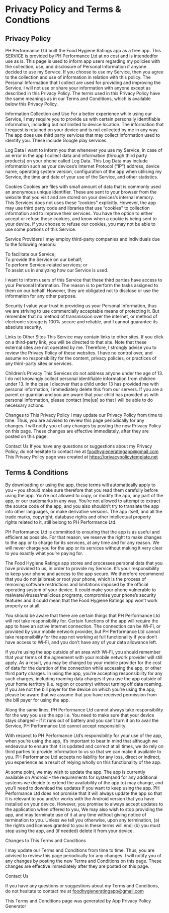 # Privacy Policy and Terms & Condtions

## Privacy Policy

PH Performance Ltd built the Food Hygiene Ratings app as a free app. This SERVICE is provided by PH Performance Ltd at no cost and is intendedfor use as is.
This page is used to inform app users regarding my policies with the collection, use, and
disclosure of Personal Information if anyone decided to use my Service.
If you choose to use my Service, then you agree to the collection and use of information in
relation with this policy. The Personal Information that I collect are used for providing and
improving the Service. I will not use or share your information with anyone except as described
in this Privacy Policy.
The terms used in this Privacy Policy have the same meanings as in our Terms and Conditions,
which is available below this Privacy Policy.

Information Collection and Use
For a better experience while using our Service, I may require you to provide us with certain
personally identifiable information, including but not limited to device location.
The information that I request is retained on your device and is not
collected by me in any way.
The app does use third party services that may collect information used to identify you. These include Google play services.

Log Data
I want to inform you that whenever you use my Service, in case of an error in the app I collect
data and information (through third party products) on your phone called Log Data. This Log Data
may include information such as your devices’s Internet Protocol (“IP”) address, device name,
operating system version, configuration of the app when utilising my Service, the time and date
of your use of the Service, and other statistics.

Cookies
Cookies are files with small amount of data that is commonly used an anonymous unique identifier.
These are sent to your browser from the website that you visit and are stored on your devices’s
internal memory.
This Services does not uses these “cookies” explicitly. However, the app may use third party code
and libraries that use “cookies” to collection information and to improve their services. You
have the option to either accept or refuse these cookies, and know when a cookie is being sent
to your device. If you choose to refuse our cookies, you may not be able to use some portions of
this Service.

Service Providers
I may employ third-party companies and individuals due to the following reasons:

   To facilitate our Service;  
   To provide the Service on our behalf;  
   To perform Service-related services; or  
   To assist us in analyzing how our Service is used.  

I want to inform users of this Service that these third parties have access to your Personal
Information. The reason is to perform the tasks assigned to them on our behalf. However, they
are obligated not to disclose or use the information for any other purpose.

Security
I value your trust in providing us your Personal Information, thus we are striving to use
commercially acceptable means of protecting it. But remember that no method of transmission over
the internet, or method of electronic storage is 100% secure and reliable, and I cannot
guarantee its absolute security.

Links to Other Sites
This Service may contain links to other sites. If you click on a third-party link, you will be
directed to that site. Note that these external sites are not operated by me. Therefore, I
strongly advise you to review the Privacy Policy of these websites. I have no control over, and
assume no responsibility for the content, privacy policies, or practices of any third-party
sites or services.

Children’s Privacy
This Services do not address anyone under the age of 13. I do not knowingly collect personal
identifiable information from children under 13. In the case I discover that a child under 13
has provided me with personal information, I immediately delete this from our servers. If you
are a parent or guardian and you are aware that your child has provided us with personal
information, please contact [me|us] so that I will be able to do necessary actions.

Changes to This Privacy Policy
I may update our Privacy Policy from time to time. Thus, you are advised to review this page
periodically for any changes. I will notify you of any changes by posting the new Privacy Policy
on this page. These changes are effective immediately, after they are posted on this page.

Contact Us
If you have any questions or suggestions about my Privacy Policy, do not hesitate to contact me at  foodhygieneratingapp@gmail.com
This Privacy Policy page was created at https://privacypolicytemplate.net




## Terms & Conditions

By downloading or using the app, these terms will automatically apply to you – you should make sure therefore that you read them carefully before using the app. You’re not allowed to copy, or modify the app, any part of the app, or our trademarks in any way. You’re not allowed to attempt to extract the source code of the app, and you also shouldn’t try to translate the app into other languages, or make derivative versions. The app itself, and all the trade marks, copyright, database rights and other intellectual property rights related to it, still belong to PH Performance Ltd.

PH Performance Ltd is committed to ensuring that the app is as useful and efficient as possible. For that reason, we reserve the right to make changes to the app or to charge for its services, at any time and for any reason. We will never charge you for the app or its services without making it very clear to you exactly what you’re paying for.

The Food Hygiene Ratings app stores and processes personal data that you have provided to us, in order to provide my Service. It’s your responsibility to keep your phone and access to the app secure. We therefore recommend that you do not jailbreak or root your phone, which is the process of removing software restrictions and limitations imposed by the official operating system of your device. It could make your phone vulnerable to malware/viruses/malicious programs, compromise your phone’s security features and it could mean that the Food Hygiene Ratings app won’t work properly or at all.

You should be aware that there are certain things that PH Performance Ltd will not take responsibility for. Certain functions of the app will require the app to have an active internet connection. The connection can be Wi-Fi, or provided by your mobile network provider, but PH Performance Ltd cannot take responsibility for the app not working at full functionality if you don’t have access to Wi-Fi, and you don’t have any of your data allowance left.

If you’re using the app outside of an area with Wi-Fi, you should remember that your terms of the agreement with your mobile network provider will still apply. As a result, you may be charged by your mobile provider for the cost of data for the duration of the connection while accessing the app, or other third party charges. In using the app, you’re accepting responsibility for any such charges, including roaming data charges if you use the app outside of your home territory (i.e. region or country) without turning off data roaming. If you are not the bill payer for the device on which you’re using the app, please be aware that we assume that you have received permission from the bill payer for using the app.

Along the same lines, PH Performance Ltd cannot always take responsibility for the way you use the app i.e. You need to make sure that your device stays charged – if it runs out of battery and you can’t turn it on to avail the Service, PH Performance Ltd cannot accept responsibility.

With respect to PH Performance Ltd’s responsibility for your use of the app, when you’re using the app, it’s important to bear in mind that although we endeavour to ensure that it is updated and correct at all times, we do rely on third parties to provide information to us so that we can make it available to you. PH Performance Ltd accepts no liability for any loss, direct or indirect, you experience as a result of relying wholly on this functionality of the app.

At some point, we may wish to update the app. The app is currently available on Android – the requirements for system(and for any additional systems we decide to extend the availability of the app to) may change, and you’ll need to download the updates if you want to keep using the app. PH Performance Ltd does not promise that it will always update the app so that it is relevant to you and/or works with the Android version that you have installed on your device. However, you promise to always accept updates to the application when offered to you, We may also wish to stop providing the app, and may terminate use of it at any time without giving notice of termination to you. Unless we tell you otherwise, upon any termination, (a) the rights and licenses granted to you in these terms will end; (b) you must stop using the app, and (if needed) delete it from your device.

Changes to This Terms and Conditions

I may update our Terms and Conditions from time to time. Thus, you are advised to review this page periodically for any changes. I will notify you of any changes by posting the new Terms and Conditions on this page. These changes are effective immediately after they are posted on this page.

Contact Us

If you have any questions or suggestions about my Terms and Conditions, do not hesitate to contact me at foodhygieneratingapp@gmail.com

This Terms and Conditions page was generated by App Privacy Policy Generator
